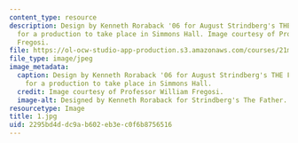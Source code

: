 ```yaml
---
content_type: resource
description: Design by Kenneth Roraback '06 for August Strindberg's THE FATHER. Model
  for a production to take place in Simmons Hall. Image courtesy of Professor William
  Fregosi.
file: https://ol-ocw-studio-app-production.s3.amazonaws.com/courses/21m-734-design-for-the-theater-scenery-spring-2005/2295bd4ddc9ab602eb3ec0f6b8756516_1.jpg
file_type: image/jpeg
image_metadata:
  caption: Design by Kenneth Roraback '06 for August Strindberg's THE FATHER. Model
    for a production to take place in Simmons Hall.
  credit: Image courtesy of Professor William Fregosi.
  image-alt: Designed by Kenneth Roraback for Strindberg's The Father.
resourcetype: Image
title: 1.jpg
uid: 2295bd4d-dc9a-b602-eb3e-c0f6b8756516
---
```

